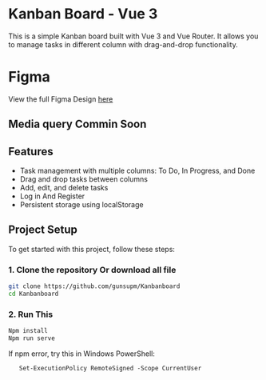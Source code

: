 # Kanban Board - Vue 3
This is a simple Kanban board built with Vue 3 and Vue Router. It allows you to manage tasks in different column with drag-and-drop functionality.

# Figma 

View the full Figma Design [here](https://www.figma.com/design/34dyAX3tRuzPpLmg0WHoZa/KanBanBoard?node-id=0-1&p=f&t=7jSwgVWvE7UgetJv-0)

## Media query Commin Soon

## Features
- Task management with multiple columns: To Do, In Progress, and Done
- Drag and drop tasks between columns
- Add, edit, and delete tasks
- Log in And Register 
- Persistent storage using localStorage

  
## Project Setup

To get started with this project, follow these steps:

### 1. Clone the repository Or download all file 

```bash
git clone https://github.com/gunsupm/Kanbanboard
cd Kanbanboard
```
### 2. Run This

```bash
Npm install
Npm run serve
```

If npm error, try this in Windows PowerShell:

```
   Set-ExecutionPolicy RemoteSigned -Scope CurrentUser
```
